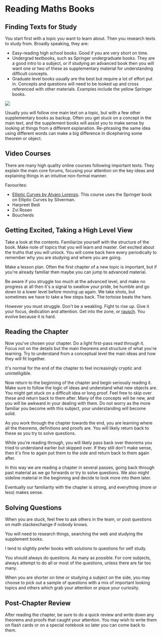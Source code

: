 # Reading Maths Books

## Finding Texts for Study

You start first with a topic you want to learn about. Then you
research texts to study from. Broadly speaking, they are:

* Easy-reading high school books. Good if you are very short on
  time.
* Undergrad textbooks, such as Springer undergraduate books. They
  are a good intro to a subject, or if studying an advanced book
  then you will want one or two of these as supplementary material
  for understanding difficult concepts.
* Graduate level books usually are the best but require a lot of
  effort put in. Concepts and questions will need to be looked up
  and cross referenced with other materials.
  Examples include the yellow Springer books.

![](springer-intro-to-that-thing.png)

Usually you will follow one main text on a topic, but with a few other
supplementary books as backup. Often you get stuck on a concept in the
main text, and the supplement books will assist you to make sense by
looking at things from a different explanation. Re-phrasing the same idea
using different words can make a big difference in dicephering some
theorem or object.

## Video Courses

There are many high quality online courses following important texts.
They explain the main core forums, focusing your attention on the key ideas
and explaining things in an intuitive non-formal manner.

Favourites:

* [Elliptic Curves by Alvaro Lorenzo](https://alozano.clas.uconn.edu/math5020-elliptic-curves/#).
  This course uses the Springer book on Elliptic Curves by Silverman.
* Harpreet Bedi
* Zvi Rosen
* Boucherds

## Getting Excited, Taking a High Level View

Take a look at the contents. Familiarize yourself with the structure of the book.
Make note of topics that you will learn and master. Get excited about the truths
that you will unlock. You will come back here every periodically to remember why
you are studying and where you are going.

Make a lesson plan. Often the first chapter of a new topic is important, but if
you're already familiar then maybe you can jump to advanced material.

Be aware if you struggle too much at the advanced level, and make no progress at
all then it's a signal to swallow your pride, be humble and go down to a lower level
before moving up again. We take shots, but sometimes we have to take a few steps
back. The tortoise beats the hare.

However you must struggle. Don't be a weakling. Fight to rise up. Give it your
focus, dedication and attention. Get into the zone, or [rausch](https://youtu.be/BTXj6ZEANFg?t=443).
You evolve because it is hard.

## Reading the Chapter

Now you've chosen your chapter. Do a light first-pass read through it. Focus not
on the details but the main theorems and structure of what you're learning.
Try to understand from a conceptual level the main ideas and how they will fit
together.

It's normal for the end of the chapter to feel increasingly cryptic and unintelligible.

Now return to the beginning of the chapter and begin seriously reading it.
Make sure to follow the logic of ideas and understand what new objects are.
You might get stuck on a difficult idea or long proof. Feel free to skip over
these and return back to them after. Many of the concepts will be new, and
you will be awkward in your dealing with them. Do not worry as the more familiar
you become with this subject, your understanding will become solid.

As you work through the chapter towards the end, you are learning where all the theorems,
definitions and proofs are. You will likely return back to these as you try to
solve questions.

While you're reading through, you will likely pass back over theorems you tried
to understand earlier but skipped over. If they still don't make sense, then it's
fine to again put them to the side and return back to them again after.

In this way we are reading a chapter in several passes, going back through past
material as we go forwards or try to solve questions. We also might sideline material
in the beginning and decide to look more into them later.

Eventually our familiarity with the chapter is strong, and everything (more or less)
makes sense.

## Solving Questions

When you are stuck, feel free to ask others in the team, or post questions on math
stackexchange if nobody knows.

You will need to research things, searching the web and studying the supplement books.

I tend to slightly prefer books with solutions to questions for self study.

You should always do questions. As many as possible. For core subjects, always attempt
to do all or most of the questions, unless there are far too many.

When you are shorter on time or studying a subject on the side, you may choose to pick
out a sample of questions with a mix of important looking topics and others which grab
your attention or pique your curiosity.

## Post-Chapter Review

After reading the chapter, be sure to do a quick review and write down any theorems
and proofs that caught your attention. You may wish to write them on flash cards or
on a special notebook so later you can come back to them.

